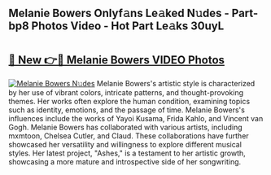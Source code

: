 ## Melanie Bowers Onlyf𝚊ns Le𝚊ked N𝚞des - Part-bp8 Photos Video - Hot Part Le𝚊ks 30uyL

# <h2><a href="http://ac24875.deff.icu/?id=Melanie+Bowers">🔗 New 👉🔴 Melanie Bowers VIDEO Photos</a></h2>

[![Melanie Bowers N𝚞des](https://i.imgur.com/rIISA9y.gif)](http://ac24875.deff.icu/?id=Melanie+Bowers)
Melanie Bowers's artistic style is characterized by her use of vibrant colors, intricate patterns, and thought-provoking themes. Her works often explore the human condition, examining topics such as identity, emotions, and the passage of time. Melanie Bowers's influences include the works of Yayoi Kusama, Frida Kahlo, and Vincent van Gogh. Melanie Bowers has collaborated with various artists, including mxmtoon, Chelsea Cutler, and Claud. These collaborations have further showcased her versatility and willingness to explore different musical styles. Her latest project, "Ashes," is a testament to her artistic growth, showcasing a more mature and introspective side of her songwriting.
